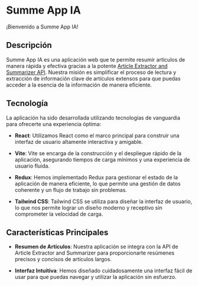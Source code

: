 # Summe App IA

¡Bienvenido a Summe App IA!

## Descripción

Summe App IA es una aplicación web que te permite resumir artículos de manera rápida y efectiva gracias a la potente [Article Extractor and Summarizer API](rapidapi.com/restyler/api/article-extractor-and-summarizer). Nuestra misión es simplificar el proceso de lectura y extracción de información clave de artículos extensos para que puedas acceder a la esencia de la información de manera eficiente.

## Tecnología

La aplicación ha sido desarrollada utilizando tecnologías de vanguardia para ofrecerte una experiencia óptima:

- **React**: Utilizamos React como el marco principal para construir una interfaz de usuario altamente interactiva y amigable.

- **Vite**: Vite se encarga de la construcción y el despliegue rápido de la aplicación, asegurando tiempos de carga mínimos y una experiencia de usuario fluida.

- **Redux**: Hemos implementado Redux para gestionar el estado de la aplicación de manera eficiente, lo que permite una gestión de datos coherente y un flujo de trabajo sin problemas.

- **Tailwind CSS**: Tailwind CSS se utiliza para diseñar la interfaz de usuario, lo que nos permite lograr un diseño moderno y receptivo sin comprometer la velocidad de carga.

## Características Principales

- **Resumen de Artículos**: Nuestra aplicación se integra con la API de Article Extractor and Summarizer para proporcionarte resúmenes precisos y concisos de artículos largos.

- **Interfaz Intuitiva**: Hemos diseñado cuidadosamente una interfaz fácil de usar para que puedas navegar y utilizar la aplicación sin esfuerzo.

